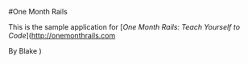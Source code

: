 #One Month Rails

This is the sample application for
[*One Month Rails: Teach Yourself to Code*](http://onemonthrails.com

By Blake )
